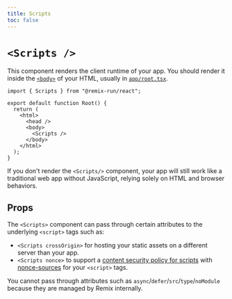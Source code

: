 ```yaml
---
title: Scripts
toc: false
---
```


# `<Scripts />`

This component renders the client runtime of your app. You should render it inside the [`<body>`][body-element] of your HTML, usually in [`app/root.tsx`][root].

```tsx filename=app/root.tsx lines=[8]
import { Scripts } from "@remix-run/react";

export default function Root() {
  return (
    <html>
      <head />
      <body>
        <Scripts />
      </body>
    </html>
  );
}
```

If you don't render the `<Scripts/>` component, your app will still work like a traditional web app without JavaScript, relying solely on HTML and browser behaviors.

## Props

The `<Scripts>` component can pass through certain attributes to the underlying `<script>` tags such as:

- `<Scripts crossOrigin>` for hosting your static assets on a different server than your app.
- `<Scripts nonce>` to support a [content security policy for scripts][csp] with [nonce-sources][csp-nonce] for your `<script>` tags.

You cannot pass through attributes such as `async`/`defer`/`src`/`type`/`noModule` because they are managed by Remix internally.

[body-element]: https://developer.mozilla.org/en-US/docs/Web/HTML/Element/body
[csp]: https://developer.mozilla.org/en-US/docs/Web/HTTP/Headers/Content-Security-Policy/script-src
[csp-nonce]: https://developer.mozilla.org/en-US/docs/Web/HTTP/Headers/Content-Security-Policy/Sources#sources
[root]: ../file-conventions/root
